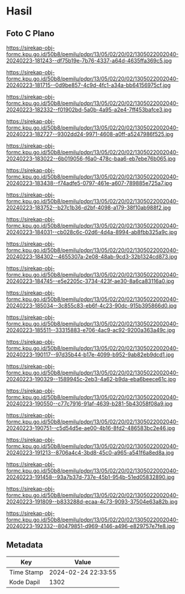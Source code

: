 # Hasil

## Foto C Plano

https://sirekap-obj-formc.kpu.go.id/50b8/pemilu/pdpr/13/05/02/20/02/1305022002040-20240223-181243--df75b19e-7b76-4337-a64d-4635ffa369c5.jpg

https://sirekap-obj-formc.kpu.go.id/50b8/pemilu/pdpr/13/05/02/20/02/1305022002040-20240223-181715--0d9be857-4c9d-4fc1-a34a-bb64156975cf.jpg

https://sirekap-obj-formc.kpu.go.id/50b8/pemilu/pdpr/13/05/02/20/02/1305022002040-20240223-182332--f01902bd-5a0b-4a95-a2e4-7ff453bafce3.jpg

https://sirekap-obj-formc.kpu.go.id/50b8/pemilu/pdpr/13/05/02/20/02/1305022002040-20240223-182727--9302dd24-9971-4608-a0ff-a5247986f525.jpg

https://sirekap-obj-formc.kpu.go.id/50b8/pemilu/pdpr/13/05/02/20/02/1305022002040-20240223-183022--6b019056-f6a0-478c-baa6-eb7ebe76b065.jpg

https://sirekap-obj-formc.kpu.go.id/50b8/pemilu/pdpr/13/05/02/20/02/1305022002040-20240223-183438--f74adfe5-0797-461e-a607-789885e725a7.jpg

https://sirekap-obj-formc.kpu.go.id/50b8/pemilu/pdpr/13/05/02/20/02/1305022002040-20240223-183752--b27c1b36-d2bf-4098-a179-38f10ab988f2.jpg

https://sirekap-obj-formc.kpu.go.id/50b8/pemilu/pdpr/13/05/02/20/02/1305022002040-20240223-184031--cb028c6c-02d6-4d4a-8994-ab8fbb325a9c.jpg

https://sirekap-obj-formc.kpu.go.id/50b8/pemilu/pdpr/13/05/02/20/02/1305022002040-20240223-184302--4655307a-2e08-48ab-9cd3-32b1324cd873.jpg

https://sirekap-obj-formc.kpu.go.id/50b8/pemilu/pdpr/13/05/02/20/02/1305022002040-20240223-184745--e5e2205c-3734-423f-ae30-8a6ca83116a0.jpg

https://sirekap-obj-formc.kpu.go.id/50b8/pemilu/pdpr/13/05/02/20/02/1305022002040-20240223-185034--3c855c83-eb6f-4c23-90dc-915b395866d0.jpg

https://sirekap-obj-formc.kpu.go.id/50b8/pemilu/pdpr/13/05/02/20/02/1305022002040-20240223-185511--33315883-e706-4ac9-ac92-9200a363a49c.jpg

https://sirekap-obj-formc.kpu.go.id/50b8/pemilu/pdpr/13/05/02/20/02/1305022002040-20240223-190117--97d35b44-b17e-4099-b952-9ab82eb9dcd1.jpg

https://sirekap-obj-formc.kpu.go.id/50b8/pemilu/pdpr/13/05/02/20/02/1305022002040-20240223-190329--1589945c-2eb3-4a62-b9da-eba6beece61c.jpg

https://sirekap-obj-formc.kpu.go.id/50b8/pemilu/pdpr/13/05/02/20/02/1305022002040-20240223-190550--c77c7916-91af-4639-b281-5b43058f08a9.jpg

https://sirekap-obj-formc.kpu.go.id/50b8/pemilu/pdpr/13/05/02/20/02/1305022002040-20240223-190751--c5d54d5e-ae00-4b16-8fd2-486583bc2e46.jpg

https://sirekap-obj-formc.kpu.go.id/50b8/pemilu/pdpr/13/05/02/20/02/1305022002040-20240223-191213--8706a4c4-3bd8-45c0-a965-a541f6a8ed8a.jpg

https://sirekap-obj-formc.kpu.go.id/50b8/pemilu/pdpr/13/05/02/20/02/1305022002040-20240223-191458--93a7b37d-737e-45b1-954b-51ed05832890.jpg

https://sirekap-obj-formc.kpu.go.id/50b8/pemilu/pdpr/13/05/02/20/02/1305022002040-20240223-191809--b833288d-ecaa-4c73-9093-37504e63a82b.jpg

https://sirekap-obj-formc.kpu.go.id/50b8/pemilu/pdpr/13/05/02/20/02/1305022002040-20240223-192332--80479851-d969-4146-a496-e829757e7fe8.jpg


## Metadata

| Key        | Value               |
| ---------- | ------------------- |
| Time Stamp | 2024-02-24 22:33:55 |
| Kode Dapil | 1302                |



